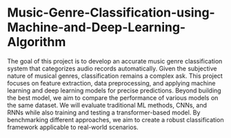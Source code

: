 # Music-Genre-Classification-using-Machine-and-Deep-Learning-Algorithm

The goal of this project is to develop an accurate music genre classification system that categorizes audio records automatically. Given the subjective nature of musical genres, classification remains a complex ask. This project focuses on feature extraction, data preprocessing, and applying machine learning and deep learning models for precise predictions. Beyond building the best model, we aim to compare the performance of various models on the same dataset. We will evaluate traditional ML methods, CNNs, and RNNs while also training and testing a transformer-based model. By benchmarking different approaches, we aim to create a robust
classification framework applicable to real-world scenarios.
